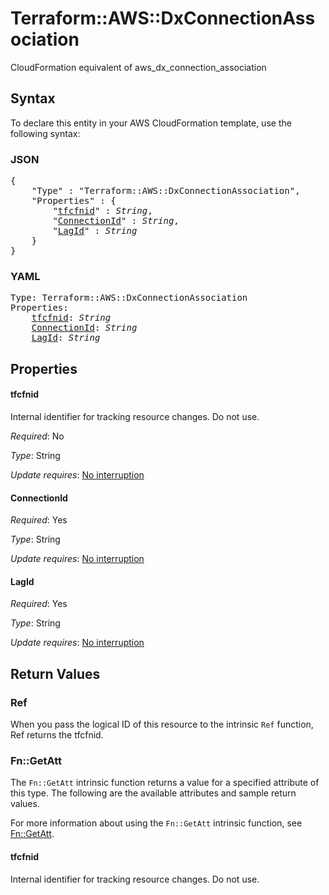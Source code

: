 # Terraform::AWS::DxConnectionAssociation

CloudFormation equivalent of aws_dx_connection_association

## Syntax

To declare this entity in your AWS CloudFormation template, use the following syntax:

### JSON

<pre>
{
    "Type" : "Terraform::AWS::DxConnectionAssociation",
    "Properties" : {
        "<a href="#tfcfnid" title="tfcfnid">tfcfnid</a>" : <i>String</i>,
        "<a href="#connectionid" title="ConnectionId">ConnectionId</a>" : <i>String</i>,
        "<a href="#lagid" title="LagId">LagId</a>" : <i>String</i>
    }
}
</pre>

### YAML

<pre>
Type: Terraform::AWS::DxConnectionAssociation
Properties:
    <a href="#tfcfnid" title="tfcfnid">tfcfnid</a>: <i>String</i>
    <a href="#connectionid" title="ConnectionId">ConnectionId</a>: <i>String</i>
    <a href="#lagid" title="LagId">LagId</a>: <i>String</i>
</pre>

## Properties

#### tfcfnid

Internal identifier for tracking resource changes. Do not use.

_Required_: No

_Type_: String

_Update requires_: [No interruption](https://docs.aws.amazon.com/AWSCloudFormation/latest/UserGuide/using-cfn-updating-stacks-update-behaviors.html#update-no-interrupt)

#### ConnectionId

_Required_: Yes

_Type_: String

_Update requires_: [No interruption](https://docs.aws.amazon.com/AWSCloudFormation/latest/UserGuide/using-cfn-updating-stacks-update-behaviors.html#update-no-interrupt)

#### LagId

_Required_: Yes

_Type_: String

_Update requires_: [No interruption](https://docs.aws.amazon.com/AWSCloudFormation/latest/UserGuide/using-cfn-updating-stacks-update-behaviors.html#update-no-interrupt)

## Return Values

### Ref

When you pass the logical ID of this resource to the intrinsic `Ref` function, Ref returns the tfcfnid.

### Fn::GetAtt

The `Fn::GetAtt` intrinsic function returns a value for a specified attribute of this type. The following are the available attributes and sample return values.

For more information about using the `Fn::GetAtt` intrinsic function, see [Fn::GetAtt](https://docs.aws.amazon.com/AWSCloudFormation/latest/UserGuide/intrinsic-function-reference-getatt.html).

#### tfcfnid

Internal identifier for tracking resource changes. Do not use.

